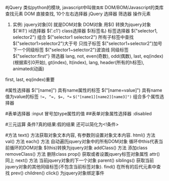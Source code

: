 #jQuery
类似python的模块, javascript中叫做`类库`
DOM/BOM/Javascript的类库
查找元素
  DOM
    直接查找, 10个左右选择器
  jQuery
    选择器
    筛选器
操作元素

<script src="jquery.js"></script>
<script>脚本代码</script>

1. 实例:
jquery对象[0]   就是DOM对象
DOM对象 用$() 转换为jquery对象
$('#i1')  id选择器
$('.c1')  class选择器
$(标签名) 标签选择器
$("selector1, selector2")  组合
$("selector1 selector2")   所有子标签中查找
$("selector1>selector2")大于号     只找子标签
$("selector1+selector2")加号 下一个同级标签
$("selector1~selector2")波浪线   同级标签
${"selector:first"} 筛选器
lang, not, even(奇数), odd(偶数), last, eq(index)(根据索引0开始),
gt(index), lt(index), lang, header(所有的h标签),  animated(动画)

first, last, eq(index)重要

#属性选择器
$("[name]")  具有name属性的标签
$("[name=value]")  具有name值为value的标签
`!=, ^=, $=, *=`
`$("[name1][name2][name3]")`  组合多个属性选择器

#表单选择器
:input
冒号加type属性的值
##表单对象属性选择器
:disabled

#三元运算
条件?真的结果:假的结果
还可以简化为<!条件>

#方法
text() 方法获取对象文本内容, 有参数则设置对象文本内容.
html() 方法
val()  方法
each() 方法 自动遍历jquery对象中的所有DOM对象 循环中this代表当前循环的DOM对象 $(this)转换为jquery对象
addClass() 方法 添加class
removeClass() 方法 删除class
prop() 获取或者设置jquery标签对象属性
attr() 同上
next() 方法 当前jquery对象的下一个对象
parent()
siblings()  获取当前jquery对象的其他同级标签(不包含当前标签对象).
find()  在所有的后代元素中查找
prev()
children()
click() 为jquery对象绑定事件


